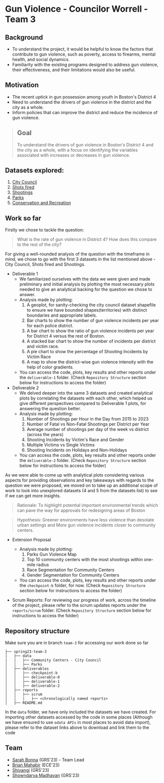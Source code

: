 # Gun Violence - Councilor Worrell - Team 3
## Background

- To understand the project, it would be helpful to know the factors that contribute to gun violence, such as poverty, access to firearms, mental health, and social dynamics. 
- Familiarity with the existing programs designed to address gun violence, their effectiveness, and their limitations would also be useful. 

## Motivation
- The recent uptick in gun possession among youth in Boston's District 4 
- Need to understand the drivers of gun violence in the district and the city as a whole. 
- Inform policies that can improve the district and reduce the incidence of gun violence.

> ## Goal
>To understand the drivers of gun violence in Boston's District 4 and the city as a whole, with a focus on identifying the variables associated with increases or decreases in gun violence.

## Datasets explored:
1. [City Council](https://data.boston.gov/dataset/city-council-districts-effective-for-the-2023-municipal-election)
2. [Shots fired](https://data.boston.gov/dataset/shots-fired)
3. [Shootings](https://data.boston.gov/dataset/shootings)
4. [Parks](https://data.boston.gov/dataset/boston-park-assets/resource/56b3003f-f397-43a1-9321-cd46b4ad9097)
5. [Conservation and Recreation](https://data.boston.gov/dataset/open-space/resource/64b42edc-af6e-488b-a6c3-d935b1ebb708)

## Work so far

Firstly we chose to tackle the question:

> What is the rate of gun violence in District 4? How does this compare to the rest of the city?

For giving a well-rounded analysis of the question with the timeframe in mind, we chose to go with the first 3 datasets in the list mentioned above - City Council, Shots fired and Shootings.


- Deliverable 1
    - We familiarized ourselves with the data we were given and made preliminary and initial analysis by plotting the most necessary plots needed to give an analytical backing for the question we chose to answer.
    - Analysis made by plotting:
        1. A geoplot, for sanity-checking the city council dataset shapefile to ensure we have bounded shapes(territories) with distinct boundaries and appropriate labels.
        2. Bar charts to show the number of gun violence incidents per year for each police district.
        3. A bar chart to show the ratio of gun violence incidents per year for District 4 versus the rest of Boston.
        4. A stacked bar chart to show the number of incidents per district and victim race.
        5. A pie chart to show the percentage of Shooting Incidents by Victim Race
        6. A map to show the district-wise gun violence intensity with the help of color gradients. 
    - You can access the code, plots, key results and other reports under the `deliverable-1` folder. (Check `Repository Structure` section below for instructions to access the folder)
- Deliverable 2
    - We delved deeper into the same 3 datasets and created analytical plots by correlating the datasets with each other, which helped us give different perspectives compared to Deliverable 1 plots, for answering the question better.
    - Analysis made by plotting:
        1. Number of Shootings per Hour in the Day from 2015 to 2023
        2. Number of Fatal vs Non-Fatal Shootings per District per Year
        3. Average number of shootings per day of the week vs district (across the years)
        4. Shooting Incidents by Victim's Race and Gender
        5. Multiple Victims vs Single Victims
        6. Shooting Incidents on Holidays and Non-Holidays
    - You can access the code, plots, key results and other reports under the `deliverable-2` folder. (Check `Repository Structure` section below for instructions to access the folder)

As we were able to come up with analytical plots considering various aspects for providing observations and key takeaways with regards to the question we were proposed, we moved on to take up an additional scope of work to look into unexplored datasets (4 and 5 from the datasets list) to see if we can get more insights.

> Rationale: To highlight potential important environmental trends which can pave the way for approvals for redesigning areas of Boston
    
> Hypothesis: Greener environments have less violence than desolate urban settings and More gun violence incidents closer to community centers.
   
- Extension Proposal
    - Analysis made by plotting:
        1. Parks Gun Violence Map
        2. Top 10 community centers with the most shootings within one-mile radius
        3. Race Segmentation for Community Centers
        4. Gender Segmentation for Community Centers
    - You can access the code, plots, key results and other reports under the `checkpoint-b` folder, for now. (Check `Repository Structure` section below for instructions to access the folder)

- Scrum Reports: For reviewing our progress of work, across the timeline of the project, please refer to the scrum updates reports under the `reports/scrum` folder. (Check `Repository Structure` section below for instructions to access the folder)

## Repository structure

Make sure you are in branch `team-3` for accessing our work done so far

```
├── spring23-team-3
│   ├── data
|   |   ├── Community Centers - City Council
│   │   ├── Parks
│   ├── deliverables
│   │   ├── checkpoint-b
│   │   ├── deliverable-0
│   │   ├── deliverable-1
│   │   ├── deliverable-2
│   ├── reports
│   │   ├── scrum
│   │   |   ├── <chronologically named reports>
│   ├── README.md
```

In the `data` folder, we have only included the datasets we have created. For importing other datasets accessed by the code in some places (Although we have ensured to use `odata APIs` in most places to avoid data import), please refer to the dataset links above to download and link them to the code

## Team

- [Sarah Bonna](https://github.com/sarahtb25) (GRS'23) - Team Lead
- [Brian Mahabir](https://github.com/bmahabirbu) (ECE'23)
- [Shivangi](https://github.com/shivi-9) (GRS'23)
- [Showndarya Madhavan](https://github.com/Showndarya) (GRS'23)
